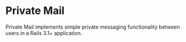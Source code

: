 # Private Mail
Private Mail implements simple private messaging functionality between users in a Rails 3.1+ application.